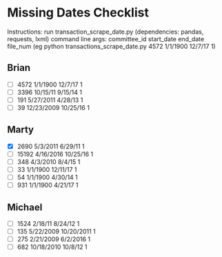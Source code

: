 # Missing Dates Checklist
Instructions: run transaction_scrape_date.py (dependencies: pandas, requests, lxml)
command line args: committee_id start_date end_date file_num (eg python transactions_scrape_date.py 4572 1/1/1900 12/7/17 1)
## Brian
- [ ] 4572 1/1/1900 12/7/17 1
- [ ] 3396 10/15/11 9/15/14 1
- [ ] 191 5/27/2011 4/28/13 1
- [ ] 39 12/23/2009 10/25/16 1

## Marty
- [x] 2690 5/3/2011 6/29/11 1 
- [ ] 15192 4/16/2016 10/25/16 1
- [ ] 348 4/3/2010 8/4/15 1 
- [ ] 33 1/1/1900 12/11/17 1
- [ ] 54 1/1/1900 4/30/14 1 
- [ ] 931 1/1/1900 4/21/17 1

## Michael
- [ ] 1524 2/18/11 8/24/12 1
- [ ] 135 5/22/2009 10/20/2011 1
- [ ] 275 2/21/2009 6/2/2016 1
- [ ] 682 10/18/2010 10/8/12 1
